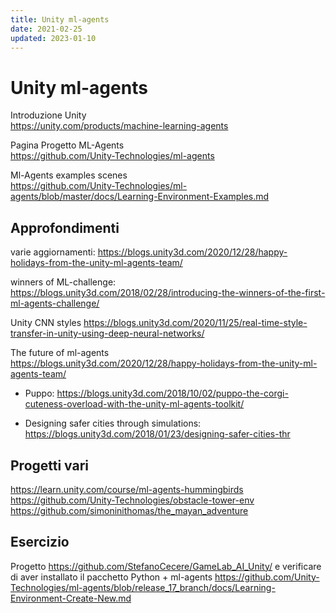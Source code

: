 ```yaml
---
title: Unity ml-agents
date: 2021-02-25
updated: 2023-01-10
---
```

# Unity ml-agents

Introduzione Unity  
<https://unity.com/products/machine-learning-agents>

Pagina Progetto ML-Agents  
<https://github.com/Unity-Technologies/ml-agents>

Ml-Agents examples scenes  
<https://github.com/Unity-Technologies/ml-agents/blob/master/docs/Learning-Environment-Examples.md>

## Approfondimenti

varie aggiornamenti:
https://blogs.unity3d.com/2020/12/28/happy-holidays-from-the-unity-ml-agents-team/

winners of ML-challenge:
<https://blogs.unity3d.com/2018/02/28/introducing-the-winners-of-the-first-ml-agents-challenge/>

Unity CNN styles
<https://blogs.unity3d.com/2020/11/25/real-time-style-transfer-in-unity-using-deep-neural-networks/>

The future of ml-agents  
<https://blogs.unity3d.com/2020/12/28/happy-holidays-from-the-unity-ml-agents-team/>

- Puppo: <https://blogs.unity3d.com/2018/10/02/puppo-the-corgi-cuteness-overload-with-the-unity-ml-agents-toolkit/>

- Designing safer cities through simulations: <https://blogs.unity3d.com/2018/01/23/designing-safer-cities-thr>

## Progetti vari
<https://learn.unity.com/course/ml-agents-hummingbirds>
<https://github.com/Unity-Technologies/obstacle-tower-env>
<https://github.com/simoninithomas/the_mayan_adventure>

## Esercizio

Progetto  https://github.com/StefanoCecere/GameLab_AI_Unity/
e verificare di aver installato il pacchetto Python + ml-agents
<https://github.com/Unity-Technologies/ml-agents/blob/release_17_branch/docs/Learning-Environment-Create-New.md>
